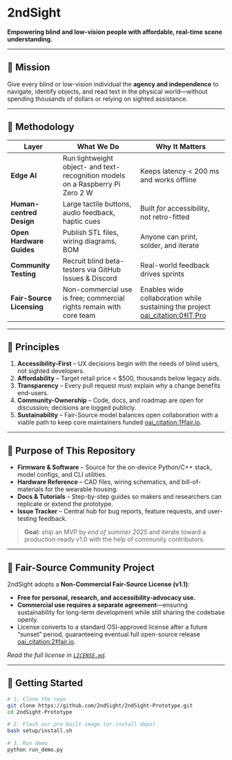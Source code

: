 # 2ndSight
**Empowering blind and low-vision people with affordable, real-time scene understanding.**

---

## 🌟 Mission
Give every blind or low-vision individual the **agency and independence** to navigate, identify objects, and read text in the physical world—without spending thousands of dollars or relying on sighted assistance.

---

## 🔬 Methodology
| Layer | What We Do | Why It Matters |
|-------|------------|----------------|
| **Edge AI** | Run lightweight object- and text-recognition models on a Raspberry Pi Zero 2 W | Keeps latency < 200 ms and works offline |
| **Human-centred Design** | Large tactile buttons, audio feedback, haptic cues | Built *for* accessibility, not retro-fitted |
| **Open Hardware Guides** | Publish STL files, wiring diagrams, BOM | Anyone can print, solder, and iterate |
| **Community Testing** | Recruit blind beta-testers via GitHub Issues & Discord | Real-world feedback drives sprints |
| **Fair-Source Licensing** | Non-commercial use is free; commercial rights remain with core team | Enables wide collaboration while sustaining the project  [oai_citation:0‡IT Pro](https://www.itpro.com/software/what-is-fair-source-the-new-software-licensing-structure?utm_source=chatgpt.com) |

---

## 🌱 Principles
1. **Accessibility-First** – UX decisions begin with the needs of blind users, not sighted developers.  
2. **Affordability** – Target retail price \< \$500, thousands below legacy aids.  
3. **Transparency** – Every pull request must explain *why* a change benefits end-users.  
4. **Community-Ownership** – Code, docs, and roadmap are open for discussion; decisions are logged publicly.  
5. **Sustainability** – Fair-Source model balances open collaboration with a viable path to keep core maintainers funded  [oai_citation:1‡fair.io](https://fair.io/?utm_source=chatgpt.com).

---

## 📂 Purpose of This Repository
* **Firmware & Software** – Source for the on-device Python/C++ stack, model configs, and CLI utilities.  
* **Hardware Reference** – CAD files, wiring schematics, and bill-of-materials for the wearable housing.  
* **Docs & Tutorials** – Step-by-step guides so makers and researchers can replicate or extend the prototype.  
* **Issue Tracker** – Central hub for bug reports, feature requests, and user-testing feedback.  

> **Goal:** ship an MVP by *end of summer 2025* and iterate toward a production-ready v1.0 with the help of community contributors.

---

## 🤝 Fair-Source Community Project
2ndSight adopts a **Non-Commercial Fair-Source License (v1.1)**:  
* **Free for personal, research, and accessibility-advocacy use.**  
* **Commercial use requires a separate agreement**—ensuring sustainability for long-term development while still sharing the codebase openly.  
* License converts to a standard OSI-approved license after a future “sunset” period, guaranteeing eventual full open-source release  [oai_citation:2‡fair.io](https://fair.io/licenses/?utm_source=chatgpt.com).

_Read the full license in [`LICENSE.md`](./LICENSE.md)._  

---

## 🚀 Getting Started
```bash
# 1. Clone the repo
git clone https://github.com/2ndSight/2ndSight-Prototype.git
cd 2ndSight-Prototype

# 2. Flash our pre-built image (or install deps)
bash setup/install.sh

# 3. Run demo
python run_demo.py
